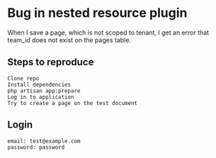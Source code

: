# Bug in nested resource plugin

When I save a page, which is not scoped to tenant, I get an error that team_id does not exist on the pages table.

## Steps to reproduce

    Clone repo
    Install dependencies
    php artisan app:prepare
    Log in to application
    Try to create a page on the test document

## Login

    email: test@example.com
    password: password


        